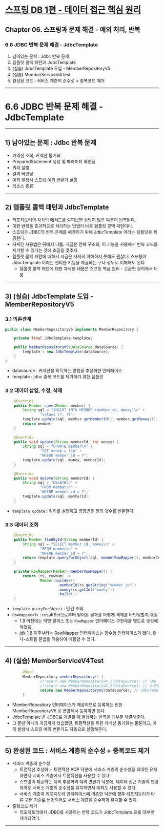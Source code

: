 # <a href = "../README.md" target="_blank">스프링 DB 1편 - 데이터 접근 핵심 원리</a>
## Chapter 06. 스프링과 문제 해결 - 예외 처리, 반복
### 6.6 JDBC 반복 문제 해결 - JdbcTemplate
1) 남아있는 문제 : Jdbc 반복 문제
2) 템플릿 콜백 패턴과 JdbcTemplate
3) (실습) JdbcTemplate 도입 - MemberRepositoryV5
4) (실습) MemberServiceV4Test
5) 완성된 코드 : 서비스 계층의 순수성 + 중복코드 제거
---

# 6.6 JDBC 반복 문제 해결 - JdbcTemplate

---

## 1) 남아있는 문제 : Jdbc 반복 문제
- 커넥션 조회, 커넥션 동기화
- PreparedStatement 생성 및 파라미터 바인딩
- 쿼리 실행
- 결과 바인딩
- 예외 발생시 스프링 예외 변환기 실행
- 리소스 종료

---

## 2) 템플릿 콜백 패턴과 JdbcTemplate
- 리포지토리의 각각의 메서드를 살펴보면 상당히 많은 부분이 반복된다.
- 이런 반복을 효과적으로 처리하는 방법이 바로 템플릿 콜백 패턴이다.
- 스프링은 JDBC의 반복 문제를 해결하기 위해 JdbcTemplate 이라는 템플릿을 제공한다.
- 자세한 사용법은 뒤에서 다룸. 지금은 전체 구조와, 이 기능을 사용해서 반복 코드를 제거할 수 있다는 것에 초점을 맞추자.
- 템플릿 콜백 패턴에 대해서 지금은 자세히 이해하지 못해도 괜찮다. 스프링이 JdbcTemplate 이라는 편리한 기능을 제공하는 구나 정도로 이해해도 된다.
  - 템플릿 콜백 패턴에 대한 자세한 내용은 스프링 핵심 원리 - 고급편 강의에서 다룸

---

## 3) (실습) JdbcTemplate 도입 - MemberRepositoryV5

### 3.1 의존관계
```java
public class MemberRepositoryV5 implements MemberRepository {

    private final JdbcTemplate template;

    public MemberRepositoryV5(DataSource dataSource) {
        template = new JdbcTemplate(dataSource);
    }
}
```
- datasource : 커넥션을 획득하는 방법을 추상화한 인터페이스
- template : jdbc 중복 코드를 제거하기 위한 템플릿

### 3.2 데이터 삽입, 수정, 삭제
```java
    @Override
    public Member save(Member member) {
        String sql = "INSERT INTO MEMBER (member_id, money)\n" +
                "values (?, ?)";
        template.update(sql, member.getMemberId(), member.getMoney());
        return member;
    }
    
    @Override
    public void update(String memberId, int money) {
        String sql = "UPDATE member\n" +
                "SET money = ?\n" +
                "WHERE member_id = ?";
        template.update(sql, money, memberId);
    }
    
    @Override
    public void delete(String memberId) {
        String sql = "DELETE\n" +
                "FROM member\n" +
                "WHERE member_id = ?";
        template.update(sql, memberId);
    }
```
- `template.update` : 쿼리를 실행하고 영향받은 행의 갯수를 반환한다.

### 3.3 데이터 조회
```java
    @Override
    public Member findById(String memberId) {
        String sql = "SELECT member_id, money\n" +
                "FROM member\n" +
                "WHERE member_id = ?";
        return template.queryForObject(sql, memberRowMapper(), memberId);
    }
    
    private RowMapper<Member> memberRowMapper() {
        return (rs, rowNum) ->
                Member.builder()
                        .memberId(rs.getString("member_id"))
                        .money(rs.getInt("money"))
                        .build();
    }
```
- `template.queryForObject` : 단건 조회
- `RowMapper<T>` : resultSet으로부터 얻어온 결과를 어떻게 객체를 바인딩할지 결정
  - 1.8 이전에는 익명 클래스 또는 `RowMapper` 인터페이스 구현체를 별도로 생성해야했음. 
  - jdk 1.8 이후부터는 RowMapper 인터페이스는 함수형 인터페이스가 됐다. 람다-스트림 문법을 적용하여 매핑할 수 있다.

---

## 4) (실습) MemberServiceV4Test
```java
        @Bean
        MemberRepository memberRepository() {
                //return new MemberRepositoryV4_1(dataSource); // 단순 예외 변환
                //return new MemberRepositoryV4_2(dataSource); // 스프링 예외 변환
                return new MemberRepositoryV5(dataSource); // JdbcTemplate 적용
        }
```
- MemberRepository 인터페이스가 제공되므로 등록하는 빈만 MemberRepositoryV5 로 변경해서 등록하면 된다.
- JdbcTemplate 은 JDBC로 개발할 때 발생하는 반복을 대부분 해결해준다.
- 그 뿐만 아니라 지금까지 학습했던, 트랜잭션을 위한 커넥션 동기화는 물론이고, 예외 발생시 스프링 예외 변환기도 자동으로
실행해준다.

---

## 5) 완성된 코드 : 서비스 계층의 순수성 + 중복코드 제거

- 서비스 계층의 순수성
  - 트랜잭션 추상화 + 트랜잭션 AOP 덕분에 서비스 계층의 순수성을 최대한 유지하면서 서비스 계층에서 트랜잭션을 사용할 수 있다.
  - 스프링이 제공하는 예외 추상화와 예외 변환기 덕분에, 데이터 접근 기술이 변경되어도 서비스 계층의 순수성을 유지하면서 예외도 사용할 수 있다.
  - 서비스 계층이 리포지토리 인터페이스에 의존한 덕분에 향후 리포지토리가 다른 구현 기술로 변경되어도 서비스 계층을 순수하게 유지할 수 있다.
- 중복코드 제거
  - 리포지토리에서 JDBC를 사용하는 반복 코드가 JdbcTemplate 으로 대부분 제거되었다.

---
